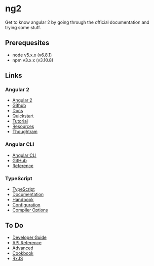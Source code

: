 # ng2
Get to know angular 2 by going through the official documentation and trying some stuff.

## Prerequesites
- node v5.x.x (v6.8.1)
- npm v3.x.x (v3.10.8)

## Links
### Angular 2
- [Angular 2](https://angular.io)
- [Github](https://github.com/angular/angular)
- [Docs](https://angular.io/docs/ts/latest/)
- [Quickstart](https://angular.io/docs/ts/latest/quickstart.html)
- [Tutorial](https://angular.io/docs/ts/latest/tutorial/)
- [Resources](https://angular.io/resources/)
- [Thoughtram](http://blog.thoughtram.io/)

### Angular CLI
- [Angular CLI](https://cli.angular.io/)
- [GitHub](https://github.com/angular/angular-cli)
- [Reference](https://cli.angular.io/reference.pdf)

### TypeScript
- [TypeScript](https://www.typescriptlang.org/)
- [Documentation](https://www.typescriptlang.org/docs/tutorial.html)
- [Handbook](https://www.typescriptlang.org/docs/handbook/basic-types.html)
- [Configuration](https://www.typescriptlang.org/docs/handbook/tsconfig-json.html)
- [Compiler Options](https://www.typescriptlang.org/docs/handbook/compiler-options.html)

## To Do
- [Developer Guide](https://angular.io/docs/ts/latest/guide/)
- [API Reference](https://angular.io/docs/ts/latest/api/)
- [Advanced](https://angular.io/docs/ts/latest/guide/ngmodule.html)
- [Cookbook](https://angular.io/docs/ts/latest/cookbook/)
- [RxJS](http://reactivex.io/rxjs/)